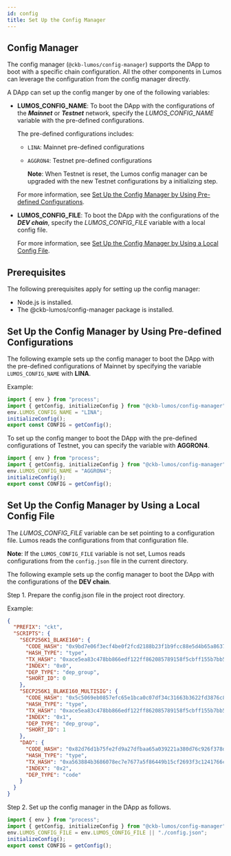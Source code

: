 ```yaml
---
id: config
title: Set Up the Config Manager
---
```

## Config Manager

The config manager  (`@ckb-lumos/config-manager`) supports the DApp to boot with a specific chain configuration. All the other components in Lumos can leverage the configuration from the config manager directly.

A DApp can set up the config manger by one of the following variables:

- **LUMOS_CONFIG_NAME**:  To boot the DApp with the configurations of the ***Mainnet*** or ***Testnet*** network, specify the <var>LUMOS_CONFIG_NAME</var> variable with the pre-defined configurations.

  The pre-defined configurations includes: 

  - `LINA`: Mainnet pre-defined configurations

  - `AGGRON4`: Testnet pre-defined configurations 

    **Note**: When Testnet is reset, the Lumos config manager can be upgraded with the new Testnet configurations by a initializing step.

  For more information, see [Set Up the Config Manager by Using Pre-defined Configurations](../tutorials/config#set-up-the-config-manager-by-using-pre-defined-configurations). 

- **LUMOS_CONFIG_FILE**: To boot the DApp with the configurations of the ***DEV chain***, specify the <var>LUMOS_CONFIG_FILE</var> variable with a local config file. 

  For more information, see [Set Up the Config Manager by Using a Local Config File](../tutorials/config#set-up-the-config-manager-by-using-a-local-config-file).

## Prerequisites

The following prerequisites apply for setting up the config manager:

- Node.js is installed.
- The @ckb-lumos/config-manager package is installed.

## Set Up the Config Manager by Using Pre-defined Configurations

The following example sets up the config manager to boot the DApp with the pre-defined configurations of Mainnet by specifying the variable <code>LUMOS_CONFIG_NAME</code> with <b>LINA</b>.

Example:

```typescript
import { env } from "process";
import { getConfig, initializeConfig } from "@ckb-lumos/config-manager";
env.LUMOS_CONFIG_NAME = "LINA";
initializeConfig();
export const CONFIG = getConfig();
```

To set up the config manger to boot the DApp with the pre-defined configurations of Testnet, you can specify the variable with <b>AGGRON4</b>.

```typescript
import { env } from "process";
import { getConfig, initializeConfig } from "@ckb-lumos/config-manager";
env.LUMOS_CONFIG_NAME = "AGGRON4";
initializeConfig();
export const CONFIG = getConfig();
```

## Set Up the Config Manager by Using a Local Config File

The <var>LUMOS_CONFIG_FILE</var> variable can be set pointing to a configuration file. Lumos reads the configurations from that configuration file.  

**Note**: If the `LUMOS_CONFIG_FILE` variable is not set, Lumos reads configurations from the `config.json` file in the current directory.

The following example sets up the config manager to boot the DApp with the configurations of the **DEV chain**.

Step 1. Prepare the config.json file in the project root directory.

Example:

```json title="hellolumos/config.json"
{
  "PREFIX": "ckt",
  "SCRIPTS": {
    "SECP256K1_BLAKE160": {
      "CODE_HASH": "0x9bd7e06f3ecf4be0f2fcd2188b23f1b9fcc88e5d4b65a8637b17723bbda3cce8",
      "HASH_TYPE": "type",
      "TX_HASH": "0xace5ea83c478bb866edf122ff862085789158f5cbff155b7bb5f13058555b708",
      "INDEX": "0x0",
      "DEP_TYPE": "dep_group",
      "SHORT_ID": 0
    },
    "SECP256K1_BLAKE160_MULTISIG": {
      "CODE_HASH": "0x5c5069eb0857efc65e1bca0c07df34c31663b3622fd3876c876320fc9634e2a8",
      "HASH_TYPE": "type",
      "TX_HASH": "0xace5ea83c478bb866edf122ff862085789158f5cbff155b7bb5f13058555b708",
      "INDEX": "0x1",
      "DEP_TYPE": "dep_group",
      "SHORT_ID": 1
    },
    "DAO": {
      "CODE_HASH": "0x82d76d1b75fe2fd9a27dfbaa65a039221a380d76c926f378d3f81cf3e7e13f2e",
      "HASH_TYPE": "type",
      "TX_HASH": "0xa563884b3686078ec7e7677a5f86449b15cf2693f3c1241766c6996f206cc541",
      "INDEX": "0x2",
      "DEP_TYPE": "code"
    }
  }
}
```

Step 2. Set up the config manager in the DApp as follows.

```typescript title="hellolumos/src/index.ts"
import { env } from "process";
import { getConfig, initializeConfig } from "@ckb-lumos/config-manager";
env.LUMOS_CONFIG_FILE = env.LUMOS_CONFIG_FILE || "./config.json";
initializeConfig();
export const CONFIG = getConfig();
```
